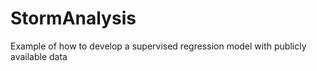 # StormAnalysis
Example of how to develop a supervised regression model with publicly available data
